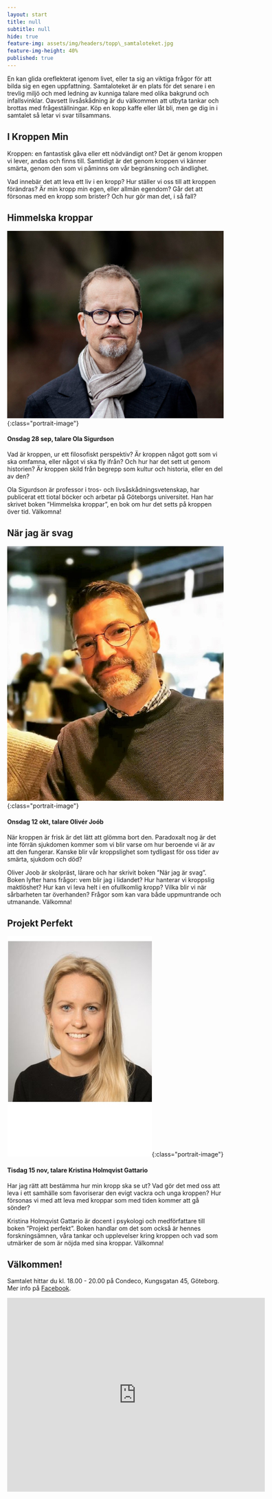 ```yaml
---
layout: start
title: null
subtitle: null
hide: true
feature-img: assets/img/headers/topp\_samtaloteket.jpg
feature-img-height: 40%
published: true
---
```

En kan glida oreflekterat igenom livet, eller ta sig an viktiga
frågor för att bilda sig en egen uppfattning. Samtaloteket är en plats för det
senare i en trevlig miljö och med ledning av kunniga talare med olika bakgrund
och infallsvinklar. Oavsett livsåskådning är du välkommen att utbyta tankar
och brottas med frågeställningar. Köp en kopp kaffe eller låt bli, men ge dig
in i samtalet så letar vi svar tillsammans.


## I Kroppen Min

Kroppen: en fantastisk gåva eller ett nödvändigt ont? Det är genom kroppen vi lever, andas och finns till. Samtidigt är det genom kroppen vi känner smärta, genom den som vi påminns om vår begränsning och ändlighet.

Vad innebär det att leva ett liv i en kropp? Hur ställer vi oss till att kroppen förändras? Är min kropp min egen, eller allmän egendom? Går det att försonas med en kropp som brister? Och hur gör man det, i så fall?


## Himmelska kroppar

![Ola Sigurdson](assets/img/speakers/ola_sigurdson.jpg 'Ola Sigurdson'){:class="portrait-image"}

#### Onsdag 28 sep, talare Ola Sigurdson
Vad är kroppen, ur ett filosofiskt perspektiv? Är kroppen något gott som vi ska omfamna, eller något vi ska fly ifrån? Och hur har det sett ut genom historien? Är kroppen skild från begrepp som kultur och historia, eller en del av den? 

Ola Sigurdson är professor i tros- och livsåskådningsvetenskap, har publicerat ett tiotal böcker och arbetar på Göteborgs universitet. Han har skrivet boken ”Himmelska kroppar”, en bok om hur det setts på kroppen över tid. Välkomna!

## När jag är svag

![Oliver Joob](assets/img/speakers/oliver_joob.jpg 'Olivér Joób'){:class="portrait-image"}

#### Onsdag 12 okt, talare Olivér Joób
När kroppen är frisk är det lätt att glömma bort den. Paradoxalt nog är det inte förrän sjukdomen kommer som vi blir varse om hur beroende vi är av att den fungerar. Kanske blir vår kroppslighet som tydligast för oss tider av smärta, sjukdom och död?

Oliver Joob är skolpräst, lärare och har skrivit boken ”När jag är svag”. Boken lyfter hans frågor: vem blir jag i lidandet? Hur hanterar vi kroppslig maktlöshet? Hur kan vi leva helt i en ofullkomlig kropp? Vilka blir vi när sårbarheten tar överhanden? Frågor som kan vara både uppmuntrande och utmanande. Välkomna!


## Projekt Perfekt

![Kristina Holmqvist Gattario](assets/img/speakers/kristina_holmqvist_gattario.jpg 'Kristina Holmqvist Gattario'){:class="portrait-image"}

#### Tisdag 15 nov, talare Kristina Holmqvist Gattario
Har jag rätt att bestämma hur min kropp ska se ut? Vad gör det med oss att leva i ett samhälle som favoriserar den evigt vackra och unga kroppen? Hur försonas vi med att leva med kroppar som med tiden kommer att gå sönder? 

Kristina Holmqvist Gattario är docent i psykologi och medförfattare till boken ”Projekt perfekt”. Boken handlar om det som också är hennes forskningsämnen, våra tankar och upplevelser kring kroppen och vad som utmärker de som är nöjda med sina kroppar.
Välkomna!


## Välkommen!
Samtalet hittar du kl. 18.00 - 20.00 på Condeco, Kungsgatan 45, Göteborg. Mer info på [Facebook](https://www.facebook.com/samtaloteket).

<div style="text-align: center">
<iframe src="https://www.google.com/maps/embed?pb=!1m18!1m12!1m3!1d2131.709934542498!2d11.964510816462013!3d57.70439774726267!2m3!1f0!2f0!3f0!3m2!1i1024!2i768!4f13.1!3m3!1m2!1s0x464ff36f899a096f%3A0xb1ede17b02db4611!2sCondeco%20Kungsgatan!5e0!3m2!1ssv!2sse!4v1631559932082!5m2!1ssv!2sse" width="600" height="450" frameborder="0" style="border:0; padding:0" allowfullscreen></iframe>
</div>
